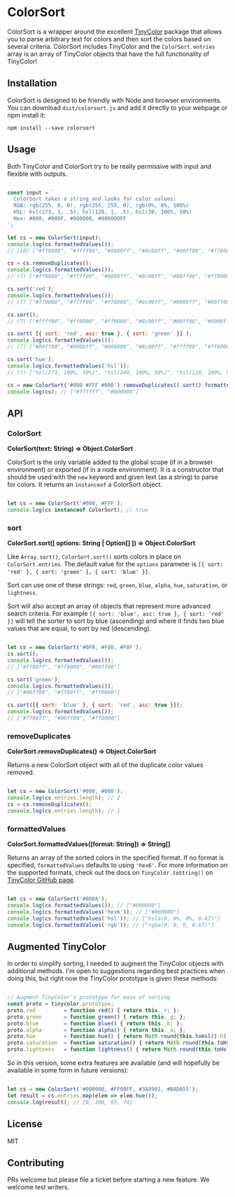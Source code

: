 # ColorSort

ColorSort is a wrapper around the excellent [TinyColor](https://github.com/bgrins/TinyColor) package that allows you to parse arbitrary text for colors and then sort the colors based on several criteria. ColorSort includes TinyColor and the `ColorSort.entries` array is an array of TinyColor objects that have the full functionality of TinyColor!

## Installation

ColorSort is designed to be friendly with Node and browser environments. You can download `dist/colorsort.js` and add it directly to your webpage or npm install it:

`npm install --save colorsort`

## Usage

Both TinyColor and ColorSort try to be really permissive with input and flexible with outputs.

``` Javascript

const input = `
  ColorSort takes a string and looks for color values:
  RGB: rgb(255, 0, 0), rgb(255, 255, 0), rgb(0%, 0%, 100%)
  HSL: hsl(273, 1, .5), hsl(120, 1, .5), hsl(30, 100%, 50%)
  Hex: #000, #000F, #000000, #000000FF
`;

let cs = new ColorSort(input);
console.log(cs.formattedValues());
// (10) ["#ff0000", "#ffff00", "#0000ff", "#8c00ff", "#00ff00", "#ff8000", "#000000", "#000000", "#000000", "#000000"]

cs = cs.removeDuplicates();
console.log(cs.formattedValues());
// (7) ["#ff0000", "#ffff00", "#0000ff", "#8c00ff", "#00ff00", "#ff8000", "#000000"]

cs.sort('red');
console.log(cs.formattedValues());
// (7) ["#ff0000", "#ffff00", "#ff8000", "#8c00ff", "#0000ff", "#00ff00", "#000000"]

cs.sort();
// (7) ["#ffff00", "#ff8000", "#ff0000", "#8c00ff", "#00ff00", "#0000ff", "#000000"]

cs.sort( [{ sort: 'red', asc: true }, { sort: 'green' }] );
console.log(cs.formattedValues());
// (7) ["#00ff00", "#0000ff", "#000000", "#8c00ff", "#ffff00", "#ff8000", "#ff0000"]

cs.sort('hue');
console.log(cs.formattedValues('hsl'));
// (7) ["hsl(273, 100%, 50%)", "hsl(240, 100%, 50%)", "hsl(120, 100%, 50%)", "hsl(60, 100%, 50%)", "hsl(30, 100%, 50%)", "hsl(0, 0%, 0%)", "hsl(0, 100%, 50%)"]

cs = new ColorSort('#000 #FFF #000').removeDuplicates().sort().formattedValues();
console.log(cs); // ["#ffffff", "#000000"]

```

## API

### ColorSort

__ColorSort(text: String) => Object.ColorSort__

ColorSort is the only variable added to the global scope (if in a browser environment) or exported (if in a node environment). It is a constructor that should be used with the `new` keyword and given text (as a string) to parse for colors. It returns an `instanceof` a ColorSort object.

``` Javascript

let cs = new ColorSort('#000, #FFF');
console.log(cs instanceof ColorSort); // true

```

### sort

__ColorSort.sort([ options: String | Option[] ]) => Object.ColorSort__

Like `Array.sort()`, `ColorSort.sort()` sorts colors in place on `ColorSort.entries`. The default value for the `options` parameter is `[{ sort: 'red' }, { sort: 'green' }, { sort: 'blue' }]`.

Sort can use one of these strings: `red`, `green`, `blue`, `alpha`, `hue`, `saturation`, or `lightness`.

Sort will also accept an array of objects that represent more advanced search criteria. For example `[{ sort: 'blue', asc: true }, { sort: 'red' }]` will tell the sorter to sort by blue (ascending) and where it finds two blue values that are equal, to sort by red (descending).

``` Javascript

let cs = new ColorSort('#0F0, #F00, #F0F');
cs.sort();
console.log(cs.formattedValues());
// ["#ff00ff", "#ff0000", "#00ff00"]

cs.sort('green');
console.log(cs.formattedValues());
// ["#00ff00", "#ff00ff", "#ff0000"]

cs.sort([{ sort: 'blue' }, { sort: 'red', asc: true }]);
console.log(cs.formattedValues());
// ["#ff00ff", "#00ff00", "#ff0000"]

```

### removeDuplicates

__ColorSort.removeDuplicates() => Object.ColorSort__

Returns a new ColorSort object with all of the duplicate color values removed.

``` Javascript

let cs = new ColorSort('#000, #000');
console.log(cs.entries.length); // 2
cs = cs.removeDuplicates();
console.log(cs.entries.length); // 1

```

### formattedValues

__ColorSort.formattedValues([format: String]) => String[]__

Returns an array of the sorted colors in the specified format. If no format is specified, `formattedValues` defaults to using `'hex6'`. For more information on the supported formats, check out the docs on `TinyColor.toString()` on [TinyColor GitHub page](https://github.com/bgrins/TinyColor#toString).

``` Javascript

let cs = new ColorSort('#000A');
console.log(cs.formattedValues()); // ["#000000"]
console.log(cs.formattedValues('hex6')); // ["#000000"]
console.log(cs.formattedValues('hsl')); // ["hsla(0, 0%, 0%, 0.67)"]
console.log(cs.formattedValues('rgb')); // ["rgba(0, 0, 0, 0.67)"]

```

## Augmented TinyColor

In order to simplify sorting, I needed to augment the TinyColor objects with additional methods. I'm open to suggestions regarding best practices when doing this, but right now the TinyColor prototype is given these methods:

``` Javascript

// Augment TinyColor's prototype for ease of sorting
const proto = tinycolor.prototype;
proto.red         = function red() { return this._r; };
proto.green       = function green() { return this._g; };
proto.blue        = function blue() { return this._b; };
proto.alpha       = function alpha() { return this._a; };
proto.hue         = function hue() { return Math.round(this.toHsl().h); };
proto.saturation  = function saturation() { return Math.round(this.toHsl().s * 100); };
proto.lightness   = function lightness() { return Math.round(this.toHsl().l * 100); };

```

So in this version, some extra features are available (and will hopefully be available in some form in future versions):

``` Javascript

let cs = new ColorSort('#000000, #FF00FF, #3A8901, #BADA55');
let result = cs.entries.map(elem => elem.hue());
console.log(result); // [0, 300, 95, 74]

```

## License

MIT

## Contributing

PRs welcome but please file a ticket before starting a new feature. We welcome test writers.
